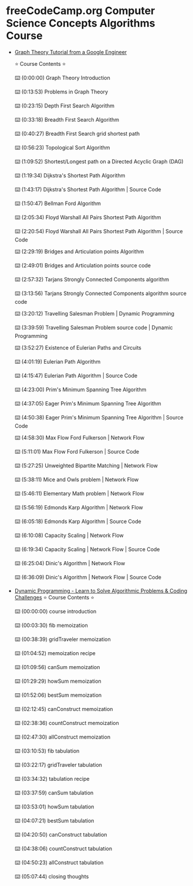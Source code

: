 #  freeCodeCamp.org Computer Science Concepts Algorithms Course

- [Graph Theory Tutorial from a Google Engineer](https://www.youtube.com/watch?v=09_LlHjoEiY&list=PLBZI3Jo1WG62y5CYTXFfcFJbMpww_Chdo&index=24)

  ⭐️ Course Contents ⭐️
  
  ⌨️ (0:00:00) Graph Theory Introduction
  
  ⌨️ (0:13:53) Problems in Graph Theory
  
  ⌨️ (0:23:15) Depth First Search Algorithm
  
  ⌨️ (0:33:18) Breadth First Search Algorithm
  
  ⌨️ (0:40:27) Breadth First Search grid shortest path
  
  ⌨️ (0:56:23) Topological Sort Algorithm
  
  ⌨️ (1:09:52) Shortest/Longest path on a Directed Acyclic Graph (DAG)
  
  ⌨️ (1:19:34) Dijkstra's Shortest Path Algorithm
  
  ⌨️ (1:43:17) Dijkstra's Shortest Path Algorithm | Source Code
  
  ⌨️ (1:50:47) Bellman Ford Algorithm
  
  ⌨️ (2:05:34) Floyd Warshall All Pairs Shortest Path Algorithm
  
  ⌨️ (2:20:54) Floyd Warshall All Pairs Shortest Path Algorithm | Source Code
  
  ⌨️ (2:29:19) Bridges and Articulation points Algorithm
  
  ⌨️ (2:49:01) Bridges and Articulation points source code

  ⌨️ (2:57:32) Tarjans Strongly Connected Components algorithm
  
  ⌨️ (3:13:56) Tarjans Strongly Connected Components algorithm source code
  
  ⌨️ (3:20:12) Travelling Salesman Problem | Dynamic Programming
  
  ⌨️ (3:39:59) Travelling Salesman Problem source code | Dynamic Programming
  
  ⌨️ (3:52:27) Existence of Eulerian Paths and Circuits
  
  ⌨️ (4:01:19) Eulerian Path Algorithm
  
  ⌨️ (4:15:47) Eulerian Path Algorithm | Source Code
  
  ⌨️ (4:23:00) Prim's Minimum Spanning Tree Algorithm
  
  ⌨️ (4:37:05) Eager Prim's Minimum Spanning Tree Algorithm
  
  ⌨️ (4:50:38) Eager Prim's Minimum Spanning Tree Algorithm | Source Code
  
  ⌨️ (4:58:30) Max Flow Ford Fulkerson | Network Flow
  
  ⌨️ (5:11:01) Max Flow Ford Fulkerson | Source Code
  
  ⌨️ (5:27:25) Unweighted Bipartite Matching | Network Flow
  
  ⌨️ (5:38:11) Mice and Owls problem | Network Flow
  
  ⌨️ (5:46:11) Elementary Math problem | Network Flow
  
  ⌨️ (5:56:19) Edmonds Karp Algorithm | Network Flow

  ⌨️ (6:05:18) Edmonds Karp Algorithm | Source Code
  
  ⌨️ (6:10:08) Capacity Scaling | Network Flow
  
  ⌨️ (6:19:34) Capacity Scaling | Network Flow | Source Code
  
  ⌨️ (6:25:04) Dinic's Algorithm | Network Flow
  
  ⌨️ (6:36:09) Dinic's Algorithm | Network Flow | Source Code

- [Dynamic Programming - Learn to Solve Algorithmic Problems & Coding Challenges](https://www.youtube.com/watch?v=oBt53YbR9Kk&list=PLBZI3Jo1WG62y5CYTXFfcFJbMpww_Chdo&index=16&t=16s)
  ⭐️ Course Contents ⭐️
  
  ⌨️ (00:00:00) course introduction
  
  ⌨️ (00:03:30) fib memoization
  
  ⌨️ (00:38:39) gridTraveler memoization
  
  ⌨️ (01:04:52) memoization recipe
  
  ⌨️ (01:09:56) canSum memoization
  
  ⌨️ (01:29:29) howSum memoization
  
  ⌨️ (01:52:06) bestSum memoization
  
  ⌨️ (02:12:45) canConstruct memoization
  
  ⌨️ (02:38:36) countConstruct memoization
  
  ⌨️ (02:47:30) allConstruct memoization
  
  ⌨️ (03:10:53) fib tabulation
  
  ⌨️ (03:22:17) gridTraveler tabulation
  
  ⌨️ (03:34:32) tabulation recipe
  
  ⌨️ (03:37:59) canSum tabulation
  
  ⌨️ (03:53:01) howSum tabulation
  
  ⌨️ (04:07:21) bestSum tabulation
  
  ⌨️ (04:20:50) canConstruct tabulation
  
  ⌨️ (04:38:06) countConstruct tabulation
  
  ⌨️ (04:50:23) allConstruct tabulation
  
  ⌨️ (05:07:44) closing thoughts
